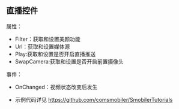 ## 直播控件
属性：

* Filter：获取和设置美颜功能
* Url：获取和设置媒体源
* Play:获取和设置是否开启直播推送
* SwapCamera:获取和设置是否开启前置摄像头

事件：
* OnChanged：视频状态改变后发生


* 示例代码详见 https://github.com/comsmobiler/SmobilerTutorials